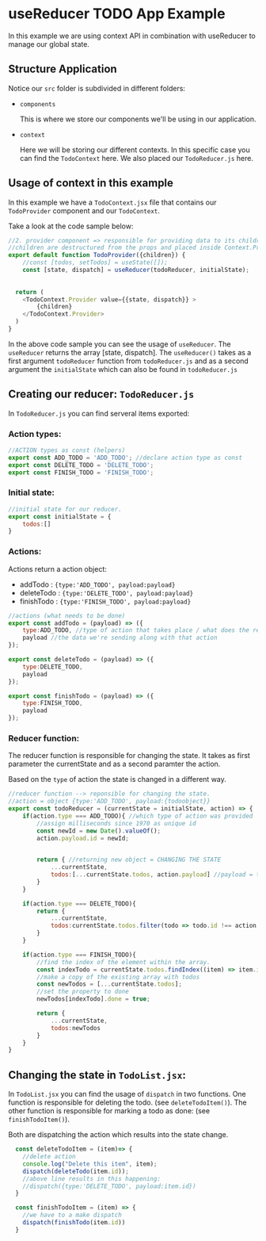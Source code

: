 # useReducer TODO App Example
In this example we are using context API in combination with useReducer to manage our global state. 

## Structure Application

Notice our `src` folder is subdivided in different folders: 
- `components `

   This is where we store our components we'll be using in our application. 

- `context`

    Here we will be storing our different contexts. In this specific case you can find the `TodoContext` here. We also placed our `TodoReducer.js` here. 


## Usage of context in this example
In this example we have a `TodoContext.jsx` file that contains our `TodoProvider` component and our `TodoContext`.

Take a look at the code sample below: 

``` javascript
//2. provider component => responsible for providing data to its children. 
//children are destructured from the props and placed inside Context.Provider.
export default function TodoProvider({children}) {
    //const [todos, setTodos] = useState([]);
    const [state, dispatch] = useReducer(todoReducer, initialState);
   
    
  return (
    <TodoContext.Provider value={{state, dispatch}} >
        {children}
    </TodoContext.Provider>
  )
}
```

In the above code sample you can see the usage of `useReducer`. The `useReducer` returns the array [state, dispatch]. The `useReducer()` takes as a first argument `todoReducer` function from `todoReducer.js` and as a second argument the `initialState` which can also be found in `todoReducer.js`


## Creating our reducer: `TodoReducer.js`
In `TodoReducer.js` you can find serveral items exported:

### Action types:
``` javascript
//ACTION types as const (helpers)
export const ADD_TODO = 'ADD_TODO'; //declare action type as const 
export const DELETE_TODO = 'DELETE_TODO';
export const FINISH_TODO = 'FINISH_TODO';
```

### Initial state:
``` javascript
//initial state for our reducer.
export const initialState = {
    todos:[]
}
```


### Actions:
Actions return a action object: 
- addTodo : `{type:'ADD_TODO', payload:payload}`
- deleteTodo : `{type:'DELETE_TODO', payload:payload}`
- finishTodo : `{type:'FINISH_TODO', payload:payload}`

``` javascript
//actions (what needs to be done)
export const addTodo = (payload) => ({
    type:ADD_TODO, //type of action that takes place / what does the reducer function have to do
    payload //the data we're sending along with that action
});

export const deleteTodo = (payload) => ({
    type:DELETE_TODO,
    payload
});

export const finishTodo = (payload) => ({
    type:FINISH_TODO, 
    payload
});
```

### Reducer function:
The reducer function is responsible for changing the state. It takes as first parameter the currentState and as a second paramter the action. 

Based on the `type` of action the state is changed in a different way. 

``` javascript
//reducer function --> reponsible for changing the state.
//action = object {type:'ADD_TODO', payload:{todoobject}}
export const todoReducer = (currentState = initialState, action) => {
    if(action.type === ADD_TODO){ //which type of action was provided
        //assign milliseconds since 1970 as unique id
        const newId = new Date().valueOf();
        action.payload.id = newId;

    
        return { //returning new object = CHANGING THE STATE
            ...currentState,
            todos:[...currentState.todos, action.payload] //payload = todoitem (javascript object)
        }
    }

    if(action.type === DELETE_TODO){
        return {
            ...currentState,
            todos:currentState.todos.filter(todo => todo.id !== action.payload) //payload will be the id 
        }
    }

    if(action.type === FINISH_TODO){
        //find the index of the element within the array.
        const indexTodo = currentState.todos.findIndex((item) => item.id === action.payload);
        //make a copy of the existing array with todos
        const newTodos = [...currentState.todos];
        //set the property to done 
        newTodos[indexTodo].done = true;

        return {
            ...currentState,
            todos:newTodos
        }
    }
}
```

## Changing the state in `TodoList.jsx`:
 In `TodoList.jsx` you can find the usage of `dispatch` in two functions. One function is responsible for deleting the todo. (see `deleteTodoItem()`). The other function is responsible for marking a todo as done: (see `finishTodoItem()`).

 Both are dispatching the action which results into the state change. 

``` javascript
  const deleteTodoItem = (item)=> {
    //delete action
    console.log("Delete this item", item);
    dispatch(deleteTodo(item.id));
    //above line results in this happening:
    //dispatch({type:'DELETE_TODO', payload:item.id})
  }

  const finishTodoItem = (item) => {
    //we have to a make dispatch
    dispatch(finishTodo(item.id))
  }
  ```